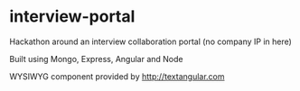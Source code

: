 # interview-portal
Hackathon around an interview collaboration portal (no company IP in here)

Built using Mongo, Express, Angular and Node

WYSIWYG component provided by http://textangular.com
